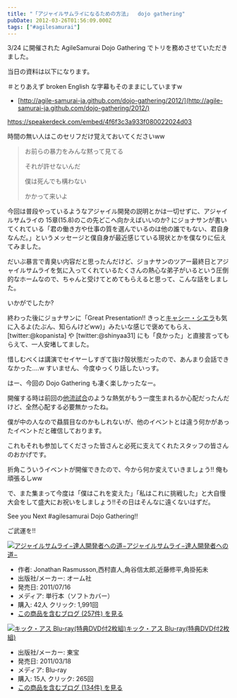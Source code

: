 ```yaml
---
title: "「アジャイルサムライになるための方法」  dojo gathering"
pubDate: 2012-03-26T01:56:09.000Z
tags: ["#agilesamurai"]
---
```


3/24 に開催された AgileSamurai Dojo Gathering でトリを務めさせていただきました。

当日の資料は以下になります。

＃とりあえず broken English な字幕もそのままにしていますw

- [http://agile-samurai-ja.github.com/dojo-gathering/2012/](http://agile-samurai-ja.github.com/dojo-gathering/2012/)

https://speakerdeck.com/embed/4f6f3c3a933f080022024d03

時間の無い人はこのセリフだけ覚えておいてくださいww

> お前らの暴力をみんな黙って見てる
>
> それが許せないんだ
>
> 僕は死んでも構わない
>
> かかって来いよ
>

今回は普段やっているようなアジャイル開発の説明とかは一切せずに、アジャイルサムライの 15章(15.8)のこの先どこへ向かえばいいのか? にジョナサンが書いてくれている「君の働き方や仕事の質を選んでいるのは他の誰でもない、君自身なんだ。」というメッセージと僕自身が最近感じている現状とかを僕なりに伝えてみました。

だいぶ暴言で青臭い内容だと思ったんだけど、ジョナサンのツアー最終日とアジャイルサムライを気に入ってくれているたくさんの熱心な弟子がいるという圧倒的なホームなので、ちゃんと受けてとめてもらえると思って、こんな話をしました。

いかがでしたか?

終わった後にジョナサンに「Great Presentation!! きっと[キャシー・シエラ](http://headrush.typepad.com/about.html)も気に入るよ(たぶん、知らんけどww)」みたいな感じで褒めてもらえ、[twitter:@kopanista] や [twitter:@shinyaa31] にも「良かった」と直接言ってもらえて、一人安堵してました。

惜しむべくは講演でセイヤーしすぎて抜け殻状態だったので、あんまり会話できなかった....w すいません、今度ゆっくり話したいっす。

はー、今回の Dojo Gathering も凄く楽しかったなー。

開催する時は前回の[他流試合](http://d.hatena.ne.jp/nawoto/20110920/1316500311)のような熱気がもう一度生まれるか心配だったんだけど、全然心配する必要無かったね。

僕が中の人なので贔屓目なのかもしれないが、他のイベントとは違う何かがあったイベントだと確信しております。

これもそれも参加してくださった皆さんと必死に支えてくれたスタッフの皆さんのおかげです。

折角こういうイベントが開催できたので、今から何か変えていきましょう!! 俺も頑張るしww

で、また集まって今度は「僕はこれを変えた」「私はこれに挑戦した」と大自慢大会をして盛大にお祝いをしましょう!!その日はそんなに遠くないはずだ。

See you Next #agilesamurai Dojo Gathering!!

ご武運を!!

[![アジャイルサムライ−達人開発者への道−](https://images-fe.ssl-images-amazon.com/images/I/51flKufOVUL._SL160_.jpg)](http://www.amazon.co.jp/exec/obidos/ASIN/4274068560/nawoto07-22/)[アジャイルサムライ−達人開発者への道−](http://www.amazon.co.jp/exec/obidos/ASIN/4274068560/nawoto07-22/)

- 作者: Jonathan Rasmusson,西村直人,角谷信太郎,近藤修平,角掛拓未
- 出版社/メーカー: オーム社
- 発売日: 2011/07/16
- メディア: 単行本（ソフトカバー）
- 購入: 42人 クリック: 1,991回
- [この商品を含むブログ (257件) を見る](http://d.hatena.ne.jp/asin/4274068560/nawoto07-22)

[![キック・アス Blu-ray(特典DVD付2枚組)](https://images-fe.ssl-images-amazon.com/images/I/513mqGzAUqL._SL160_.jpg)](http://www.amazon.co.jp/exec/obidos/ASIN/B004IEAZ18/nawoto07-22/)[キック・アス Blu-ray(特典DVD付2枚組)](http://www.amazon.co.jp/exec/obidos/ASIN/B004IEAZ18/nawoto07-22/)

- 出版社/メーカー: 東宝
- 発売日: 2011/03/18
- メディア: Blu-ray
- 購入: 15人 クリック: 265回
- [この商品を含むブログ (134件) を見る](http://d.hatena.ne.jp/asin/B004IEAZ18/nawoto07-22)